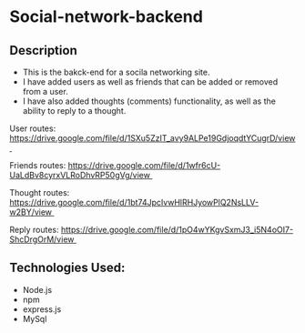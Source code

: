 # Social-network-backend

## Description

* This is the bakck-end for a socila networking site.
* I have added users as well as friends that can be added or removed from a user.
* I have also added thoughts (comments) functionality, as well as the ability to reply to a thought.

User routes:
https://drive.google.com/file/d/1SXu5ZzIT_avy9ALPe19GdjoqdtYCugrD/view 

Friends routes:
https://drive.google.com/file/d/1wfr6cU-UaLdBv8cyrxVLRoDhvRP50gVg/view 

Thought routes:
https://drive.google.com/file/d/1bt74JpcIvwHlRHJyowPlQ2NsLLV-w2BY/view 

Reply routes:
https://drive.google.com/file/d/1pO4wYKgvSxmJ3_i5N4oOI7-ShcDrgOrM/view 

## Technologies Used:
* Node.js
* npm
* express.js
* MySql
